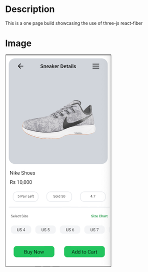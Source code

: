 # Description
This is a one page build showcasing the use of three-js react-fiber

# Image

![Alt text](image.png)